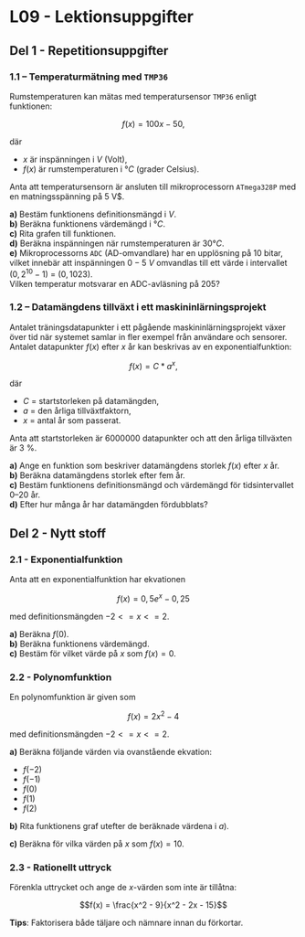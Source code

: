 # L09 - Lektionsuppgifter

## Del 1 - Repetitionsuppgifter

### 1.1 – Temperaturmätning med `TMP36`
Rumstemperaturen kan mätas med temperatursensor `TMP36` enligt funktionen:

```math
f(x)=100x-50,
```

där
* $x$ är inspänningen i $V$ (Volt),
* $f(x)$ är rumstemperaturen i $°C$ (grader Celsius).

Anta att temperatursensorn är ansluten till mikroprocessorn `ATmega328P` med en matningsspänning på $5$ V$.

**a)** Bestäm funktionens definitionsmängd i $V$.\
**b)** Beräkna funktionens värdemängd i $°C$.\
**c)** Rita grafen till funktionen.\
**d)** Beräkna inspänningen när rumstemperaturen är $30 °C$.\
**e)** Mikroprocessorns `ADC` (AD-omvandlare) har en upplösning på $10$ bitar, vilket innebär att inspänningen $0-5$ $V$ omvandlas till ett värde i intervallet ($0, 2^{10}-1)$ = $(0, 1023)$.\
Vilken temperatur motsvarar en ADC-avläsning på $205$?

### 1.2 – Datamängdens tillväxt i ett maskininlärningsprojekt
Antalet träningsdatapunkter i ett pågående maskininlärningsprojekt växer över tid när systemet samlar in fler exempel från användare och sensorer.\
Antalet datapunkter $f(x)$ efter $x$ år kan beskrivas av en exponentialfunktion:

```math
f(x)=C*a^x,
```

där 
* $C$ = startstorleken på datamängden,
* $a$ = den årliga tillväxtfaktorn,
* $x$ = antal år som passerat.

Anta att startstorleken är $6 000 000$ datapunkter och att den årliga tillväxten är $3$ %.

**a)** Ange en funktion som beskriver datamängdens storlek $f(x)$ efter $x$ år.\
**b)** Beräkna datamängdens storlek efter fem år.\
**c)** Bestäm funktionens definitionsmängd och värdemängd för tidsintervallet $0–20$ år.\
**d)** Efter hur många år har datamängden fördubblats?

## Del 2 - Nytt stoff

### 2.1 - Exponentialfunktion

Anta att en exponentialfunktion har ekvationen  

```math
f(x) = 0,5e^{x} - 0,25
```

med definitionsmängden $-2 <= x <= 2$.

**a)** Beräkna $f(0)$.\
**b)** Beräkna funktionens värdemängd.\
**c)** Bestäm för vilket värde på $x$ som $f(x) = 0$.

### 2.2 - Polynomfunktion

En polynomfunktion är given som  

```math
f(x) = 2x^2 - 4
```

med definitionsmängden $-2 <= x <= 2$.

**a)** Beräkna följande värden via ovanstående ekvation:

* $f(-2)$
* $f(-1)$
* $f(0)$
* $f(1)$
* $f(2)$

**b)** Rita funktionens graf utefter de beräknade värdena i $a)$.  

**c)** Beräkna för vilka värden på $x$ som $f(x) = 10$.

### 2.3 - Rationellt uttryck

Förenkla uttrycket och ange de $x$-värden som inte är tillåtna:

```math
f(x) = \frac{x^2 - 9}{x^2 - 2x - 15}
```

**Tips**: Faktorisera både täljare och nämnare innan du förkortar.
